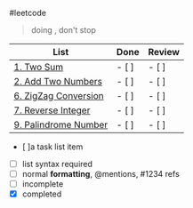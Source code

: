 #leetcode

>doing , don't stop

|List|Done |Review|
|----|-----|------|
|[1. Two Sum](https://leetcode.com/problems/two-sum/)|- [ ] |- [ ]|
|[2. Add Two Numbers](https://leetcode.com/problems/add-two-numbers/)|- [ ] |- [ ]|
|[6. ZigZag Conversion](https://leetcode.com/problems/zigzag-conversion/)| - [ ] | - [ ]|
|[7. Reverse Integer](https://leetcode.com/problems/reverse-integer/)|- [ ] | - [ ]|
|[9. Palindrome Number](https://leetcode.com/problems/palindrome-number/)| - [ ] | - [ ]|

- [ ]a task list item
- [ ] list syntax required
- [ ] normal **formatting**, @mentions, #1234 refs
- [ ] incomplete
- [x] completed